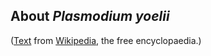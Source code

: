 About *Plasmodium yoelii* 
-------------------------



([Text](http://en.wikipedia.org/wiki/Plasmodium_yoelii) from
[Wikipedia](http://en.wikipedia.org/), the free encyclopaedia.)
